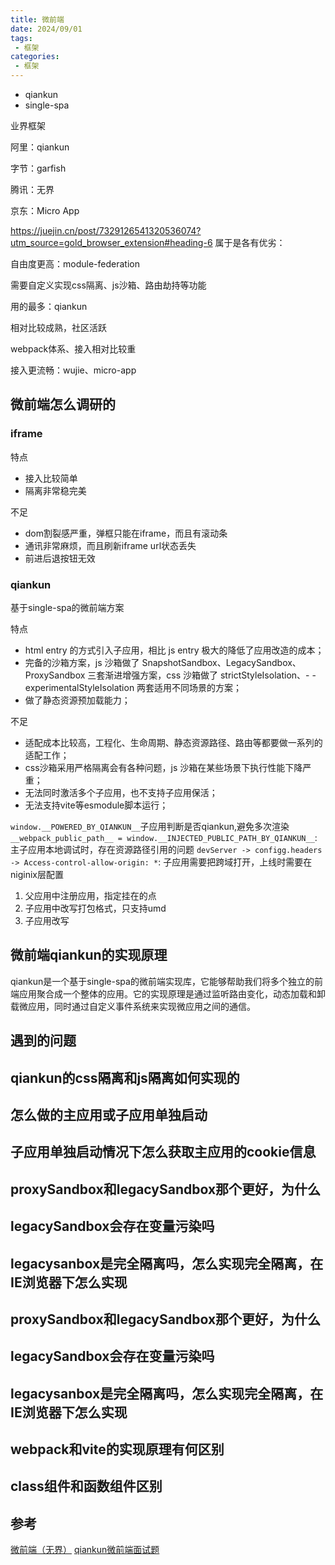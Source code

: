 ```yaml
---
title: 微前端
date: 2024/09/01
tags:
 - 框架
categories:
 - 框架
---
```


- qiankun
- single-spa


业界框架

阿里：qiankun

字节：garfish

腾讯：无界

京东：Micro App


https://juejin.cn/post/7329126541320536074?utm_source=gold_browser_extension#heading-6
属于是各有优劣：

自由度更高：module-federation

需要自定义实现css隔离、js沙箱、路由劫持等功能

用的最多：qiankun

相对比较成熟，社区活跃

webpack体系、接入相对比较重

接入更流畅：wujie、micro-app

## 微前端怎么调研的

### iframe

特点

- 接入比较简单
- 隔离非常稳完美

不足

- dom割裂感严重，弹框只能在iframe，而且有滚动条
- 通讯非常麻烦，而且刷新iframe url状态丢失
- 前进后退按钮无效

### qiankun

基于single-spa的微前端方案

特点

- html entry 的方式引入子应用，相比 js entry 极大的降低了应用改造的成本；
- 完备的沙箱方案，js 沙箱做了 SnapshotSandbox、LegacySandbox、ProxySandbox 三套渐进增强方案，css 沙箱做了 strictStyleIsolation、- - experimentalStyleIsolation 两套适用不同场景的方案；
- 做了静态资源预加载能力；

不足

- 适配成本比较高，工程化、生命周期、静态资源路径、路由等都要做一系列的适配工作；
- css沙箱采用严格隔离会有各种问题，js 沙箱在某些场景下执行性能下降严重；
- 无法同时激活多个子应用，也不支持子应用保活；
- 无法支持vite等esmodule脚本运行；

`window.__POWERED_BY_QIANKUN__`子应用判断是否qiankun,避免多次渲染
`__webpack_public_path__ = window.__INJECTED_PUBLIC_PATH_BY_QIANKUN__`:主子应用本地调试时，存在资源路径引用的问题
`devServer -> configg.headers -> Access-control-allow-origin: *`: 子应用需要把跨域打开，上线时需要在niginix层配置

1. 父应用中注册应用，指定挂在的点
2. 子应用中改写打包格式，只支持umd
3. 子应用改写


## 微前端qiankun的实现原理

qiankun是一个基于single-spa的微前端实现库，它能够帮助我们将多个独立的前端应用聚合成一个整体的应用。它的实现原理是通过监听路由变化，动态加载和卸载微应用，同时通过自定义事件系统来实现微应用之间的通信。

## 遇到的问题

## qiankun的css隔离和js隔离如何实现的

## 怎么做的主应用或子应用单独启动

## 子应用单独启动情况下怎么获取主应用的cookie信息

## proxySandbox和legacySandbox那个更好，为什么

## legacySandbox会存在变量污染吗

## legacysanbox是完全隔离吗，怎么实现完全隔离，在IE浏览器下怎么实现

## proxySandbox和legacySandbox那个更好，为什么

## legacySandbox会存在变量污染吗

## legacysanbox是完全隔离吗，怎么实现完全隔离，在IE浏览器下怎么实现

## webpack和vite的实现原理有何区别

## class组件和函数组件区别

## 参考

[微前端（无界）](https://juejin.cn/post/7212603829572911159?searchId=202409011729186123E565ABF9E29D14D2)
[qiankun微前端面试题](https://juejin.cn/post/7339417495566696511?searchId=202409012257009CFA4BE18AC675B9FA5C)

